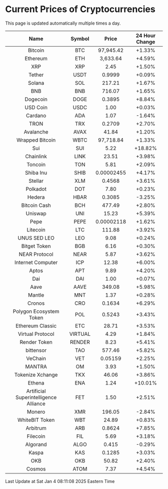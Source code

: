 # Current Prices of Cryptocurrencies
This page is updated automatically multiple times a day.

| Name | Symbol | Price | 24 Hour Change |
| :---: |:---:| :---: | :---: |
| Bitcoin | BTC | 97,945.42 | +1.33% |
| Ethereum | ETH | 3,633.64 | +4.59% |
| XRP | XRP | 2.45 | +1.50% |
| Tether | USDT | 0.9999 | +0.09% |
| Solana | SOL | 217.21 | +1.67% |
| BNB | BNB | 716.07 | +1.65% |
| Dogecoin | DOGE | 0.3895 | +8.84% |
| USD Coin | USDC | 1.00 | +0.03% |
| Cardano | ADA | 1.07 | -1.64% |
| TRON | TRX | 0.2709 | +2.70% |
| Avalanche | AVAX | 41.84 | +1.20% |
| Wrapped Bitcoin | WBTC | 97,718.84 | +1.33% |
| Sui | SUI | 5.22 | +18.82% |
| Chainlink | LINK | 23.51 | +3.98% |
| Toncoin | TON | 5.81 | +2.09% |
| Shiba Inu | SHIB | 0.00002455 | +4.17% |
| Stellar | XLM | 0.4568 | +3.61% |
| Polkadot | DOT | 7.80 | +0.23% |
| Hedera | HBAR | 0.3085 | -3.25% |
| Bitcoin Cash | BCH | 477.49 | +2.80% |
| Uniswap | UNI | 15.23 | +5.39% |
| Pepe | PEPE | 0.00002118 | +1.62% |
| Litecoin | LTC | 111.88 | +3.92% |
| UNUS SED LEO | LEO | 9.08 | +0.24% |
| Bitget Token | BGB | 6.16 | +0.30% |
| NEAR Protocol | NEAR | 5.87 | +3.62% |
| Internet Computer | ICP | 12.38 | +6.00% |
| Aptos | APT | 9.89 | +4.20% |
| Dai | DAI | 1.00 | +0.07% |
| Aave | AAVE | 349.08 | +5.98% |
| Mantle | MNT | 1.37 | +0.28% |
| Cronos | CRO | 0.1634 | +6.29% |
| Polygon Ecosystem Token | POL | 0.5243 | +3.43% |
| Ethereum Classic | ETC | 28.71 | +3.53% |
| Virtual Protocol | VIRTUAL | 4.29 | +1.84% |
| Render Token | RENDER | 8.23 | +5.41% |
| bittensor | TAO | 577.46 | +5.82% |
| VeChain | VET | 0.05159 | +2.25% |
| MANTRA | OM | 3.93 | +1.50% |
| Tokenize Xchange | TKX | 46.06 | +3.86% |
| Ethena | ENA | 1.24 | +10.01% |
| Artificial Superintelligence Alliance | FET | 1.50 | +2.51% |
| Monero | XMR | 196.05 | -2.84% |
| WhiteBIT Token | WBT | 24.89 | +0.83% |
| Arbitrum | ARB | 0.8624 | +7.85% |
| Filecoin | FIL | 5.69 | +3.18% |
| Algorand | ALGO | 0.415 | -0.29% |
| Kaspa | KAS | 0.1285 | +3.03% |
| OKB | OKB | 50.82 | +2.40% |
| Cosmos | ATOM | 7.37 | +4.54% |

Last Update at Sat Jan  4 08:11:08 2025 Eastern Time